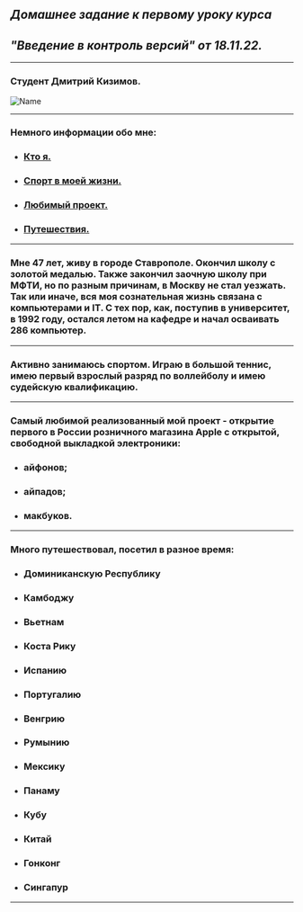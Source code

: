 ## *Домашнее задание к первому уроку курса*
## *"Введение в контроль версий" от 18.11.22.*
---
### Студент Дмитрий Кизимов.
![Name](https://gbcdn.mrgcdn.ru/uploads/avatar/4627896/attachment/thumb-db56e94e61c746abc63ba5c01eaa8c30.png)

---
### Немного информации обо мне:
* ### [Кто я.](#мне-47-лет-живу-в-городе-ставрополе-окончил-школу-с-золотой-медалью-также-закончил-заочную-школу-при-мфти-но-по-разным-причинам-в-москву-не-стал-уезжать-так-или-иначе-вся-моя-сознательная-жизнь-связана-с-компьютерами-и-it-с-тех-пор-как-поступив-в-университет-в-1992-году-остался-летом-на-кафедре-и-начал-осваивать-286-компьютер)
* ### [Спорт в моей жизни.](#активно-занимаюсь-спортом-играю-в-большой-теннис-имею-первый-взрослый-разряд-по-воллейболу-и-имею-судейскую-квалификацию)
* ### [Любимый проект.](#любимый-проект)
* ### [Путешествия.](#много-путешествовал-посетил-в-разное-время)
---
### Мне 47 лет, живу в городе Ставрополе. Окончил школу с золотой медалью. Также закончил заочную школу при МФТИ, но по разным причинам, в Москву не стал уезжать. Так или иначе, вся моя сознательная жизнь связана с компьютерами и IT. С тех пор, как, поступив в университет, в 1992 году, остался летом на кафедре и начал осваивать 286 компьютер.
---
### Активно занимаюсь спортом. Играю в большой теннис, имею первый взрослый разряд по воллейболу и имею судейскую квалификацию.
---
### Самый любимой реализованный мой проект - открытие первого в России розничного магазина Apple с открытой, свободной выкладкой электроники:
* ### айфонов;
* ### айпадов;
* ### макбуков.
---
### Много путешествовал, посетил в разное время:
* ### Доминиканскую Республику
* ### Камбоджу
* ### Вьетнам
* ### Коста Рику
* ### Испанию
* ### Португалию
* ### Венгрию
* ### Румынию
* ### Мексику
* ### Панаму
* ### Кубу
* ### Китай
* ### Гонконг
* ### Сингапур
---
